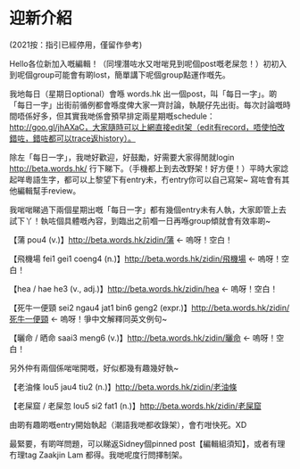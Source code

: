 # 迎新介紹

(2021按：指引已經停用，僅留作參考)

Hello各位新加入嘅編輯！（同埋潛咗水又咁啱見到呢個post嘅老屎忽！）初初入到呢個group可能會有啲lost，簡單講下呢個group點運作嘅先。

我地每日（星期日optional）會喺 words.hk 出一個post，叫「每日一字」。啲「每日一字」出街前循例都會喺度俾大家一齊討論，執靚仔先出街。每次討論嘅時間唔係好多，但其實我哋係會預早排定兩星期嘅schedule：http://goo.gl/jhAXaC，大家隨時可以上網直接edit架（edit有record，唔使怕改錯咗，錯咗都可以trace返history）。

除左「每日一字」，我哋好歡迎，好鼓勵，好需要大家得閒就login http://beta.words.hk/ 行下睇下。（手機都上到去改野架！好方便！）平時大家諗起咩粵語生字，都可以上黎望下有entry未，冇entry你可以自己寫架~ 寫咗會有其他編輯幫手review。

我啱啱睇過下兩個星期出嘅「每日一字」都有幾個entry未有人執，大家即管上去試下丫！執咗個具體嘅內容，到臨出之前嗰一日再喺group傾就會有效率啲~

【蒲 pou4 (v.)】http://beta.words.hk/zidin/蒲 ← 嗚呀！空白！

【飛機場 fei1 gei1 coeng4 (n.)】http://beta.words.hk/zidin/飛機場 ← 嗚呀！空白！

【hea / hae he3 (v., adj.)】http://beta.words.hk/zidin/hea ← 嗚呀！空白！

【死牛一便頸 sei2 ngau4 jat1 bin6 geng2 (expr.)】http://beta.words.hk/zidin/死牛一便頸 ← 嗚呀！爭中文解釋同英文例句~

【曬命 / 晒命 saai3 meng6 (v.)】http://beta.words.hk/zidin/曬命 ← 嗚呀！空白！

另外仲有兩個係啱啱開嘅，好似都幾有趣幾好執~

【老油條 lou5 jau4 tiu2 (n.)】http://beta.words.hk/zidin/老油條

【老屎窟 / 老屎忽 lou5 si2 fat1 (n.)】http://beta.words.hk/zidin/老屎窟

由啲有趣啲嘅entry開始執起（潮語我哋都收錄架），會冇咁快死。XD

最緊要，有啲咩問題，可以睇返Sidney個pinned post【編輯組須知】，或者有理冇理tag Zaakjin Lam 都得。我哋呢度行問擇制架。

